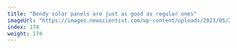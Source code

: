```yaml
---
title: "Bendy solar panels are just as good as regular ones"
imageUrl: "https://images.newscientist.com/wp-content/uploads/2023/05/24111802/SEI_157361160.jpg?width=600"
index: 174
weight: 174
---
```

